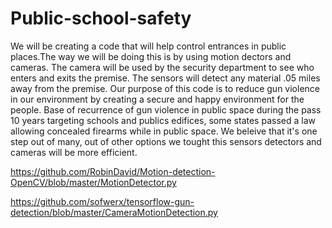 # Public-school-safety
We will be creating a code that will help control entrances in public places.The way we will be doing this is by using motion dectors and cameras. The camera will be used by the security department to see who enters and exits the premise. The sensors will detect any material .05 miles away from the premise. Our purpose of this code is to reduce gun violence in our environment by creating a secure and happy environment for the people. 
Base of recurrence of gun violence in public space during the pass 10 years targeting schools and publics edifices, some states passed a law allowing concealed firearms while in public space. We beleive that it's one step out of many, out of other options we tought this sensors detectors and cameras will be more efficient. 

https://github.com/RobinDavid/Motion-detection-OpenCV/blob/master/MotionDetector.py

https://github.com/sofwerx/tensorflow-gun-detection/blob/master/CameraMotionDetection.py


